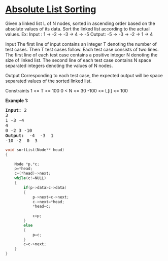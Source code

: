 # [Absolute List Sorting  ](https://practice.geeksforgeeks.org/problems/absolute-list-sorting/1/?category[]=Linked%20List&category[]=Linked%20List&difficulty[]=0&page=1&query=category[]Linked%20Listdifficulty[]0page1category[]Linked%20List)
<p>Given a linked list L of N nodes, sorted in ascending order based on the absolute values of its data. Sort the linked list according to the actual values.
Ex: Input : 1 -> -2 -> -3 -> 4 -> -5 
      Output: -5 -> -3 -> -2 -> 1 -> 4

Input
The first line of input contains an integer T denoting the number of test cases. Then T test cases follow. Each test case consists of two lines. The first line of each test case contains a positive integer N denoting the size of linked list. The second line of each test case contains N space separated integers denoting the values of N nodes.


Output
Corresponding to each test case, the expected output will be space separated values of the sorted linked list.


Constraints
1 <= T <= 100
0 <   N  <= 30
-100 <= L[i] <= 100</p>

<div>
<p><strong>Example 1:</strong></p>

<pre><strong>Input: </strong><span id="example-input-1-1">2
3
1 -3 -4
4
0 -2 3 -10</span>
<strong>Output: </strong><span id="example-output-1"> -4  -3  1
-10 -2  0  3
</pre>


</div>

```cpp
void sortList(Node** head)
{
   
    Node *p,*c;
    p=*head;
    c=(*head)->next;
    while(c!=NULL)
    {
        if(p->data>c->data)
        {
            p->next=c->next;
            c->next=*head;
            *head=c;
            
            c=p;
        }
        else 
        {
            p=c;
        }
        c=c->next;
    }
}
